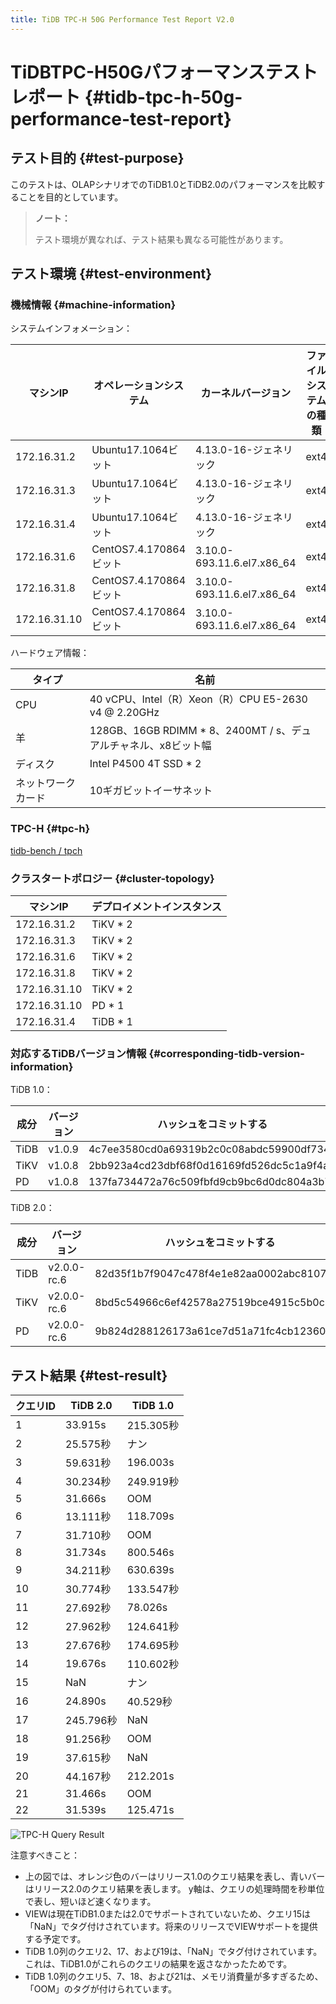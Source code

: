 ```yaml
---
title: TiDB TPC-H 50G Performance Test Report V2.0
---
```


# TiDBTPC-H50Gパフォーマンステストレポート {#tidb-tpc-h-50g-performance-test-report}

## テスト目的 {#test-purpose}

このテストは、OLAPシナリオでのTiDB1.0とTiDB2.0のパフォーマンスを比較することを目的としています。

> **ノート：**
>
> テスト環境が異なれば、テスト結果も異なる可能性があります。

## テスト環境 {#test-environment}

### 機械情報 {#machine-information}

システムインフォメーション：

| マシンIP        | オペレーションシステム         | カーネルバージョン                  | ファイルシステムの種類 |
| ------------ | ------------------- | -------------------------- | ----------- |
| 172.16.31.2  | Ubuntu17.1064ビット    | 4.13.0-16-ジェネリック           | ext4        |
| 172.16.31.3  | Ubuntu17.1064ビット    | 4.13.0-16-ジェネリック           | ext4        |
| 172.16.31.4  | Ubuntu17.1064ビット    | 4.13.0-16-ジェネリック           | ext4        |
| 172.16.31.6  | CentOS7.4.170864ビット | 3.10.0-693.11.6.el7.x86_64 | ext4        |
| 172.16.31.8  | CentOS7.4.170864ビット | 3.10.0-693.11.6.el7.x86_64 | ext4        |
| 172.16.31.10 | CentOS7.4.170864ビット | 3.10.0-693.11.6.el7.x86_64 | ext4        |

ハードウェア情報：

| タイプ       | 名前                                              |
| --------- | ----------------------------------------------- |
| CPU       | 40 vCPU、Intel（R）Xeon（R）CPU E5-2630 v4 @ 2.20GHz |
| 羊         | 128GB、16GB RDIMM * 8、2400MT / s、デュアルチャネル、x8ビット幅 |
| ディスク      | Intel P4500 4T SSD * 2                          |
| ネットワークカード | 10ギガビットイーサネット                                   |

### TPC-H {#tpc-h}

[tidb-bench / tpch](https://github.com/pingcap/tidb-bench/tree/master/tpch)

### クラスタートポロジー {#cluster-topology}

| マシンIP        | デプロイメントインスタンス |
| ------------ | ------------- |
| 172.16.31.2  | TiKV * 2      |
| 172.16.31.3  | TiKV * 2      |
| 172.16.31.6  | TiKV * 2      |
| 172.16.31.8  | TiKV * 2      |
| 172.16.31.10 | TiKV * 2      |
| 172.16.31.10 | PD * 1        |
| 172.16.31.4  | TiDB * 1      |

### 対応するTiDBバージョン情報 {#corresponding-tidb-version-information}

TiDB 1.0：

| 成分   | バージョン  | ハッシュをコミットする                              |
| ---- | ------ | ---------------------------------------- |
| TiDB | v1.0.9 | 4c7ee3580cd0a69319b2c0c08abdc59900df7344 |
| TiKV | v1.0.8 | 2bb923a4cd23dbf68f0d16169fd526dc5c1a9f4a |
| PD   | v1.0.8 | 137fa734472a76c509fbfd9cb9bc6d0dc804a3b7 |

TiDB 2.0：

| 成分   | バージョン       | ハッシュをコミットする                              |
| ---- | ----------- | ---------------------------------------- |
| TiDB | v2.0.0-rc.6 | 82d35f1b7f9047c478f4e1e82aa0002abc8107e7 |
| TiKV | v2.0.0-rc.6 | 8bd5c54966c6ef42578a27519bce4915c5b0c81f |
| PD   | v2.0.0-rc.6 | 9b824d288126173a61ce7d51a71fc4cb12360201 |

## テスト結果 {#test-result}

| クエリID | TiDB 2.0 | TiDB 1.0 |
| ----- | -------- | -------- |
| 1     | 33.915s  | 215.305秒 |
| 2     | 25.575秒  | ナン       |
| 3     | 59.631秒  | 196.003s |
| 4     | 30.234秒  | 249.919秒 |
| 5     | 31.666s  | OOM      |
| 6     | 13.111秒  | 118.709s |
| 7     | 31.710秒  | OOM      |
| 8     | 31.734s  | 800.546s |
| 9     | 34.211秒  | 630.639s |
| 10    | 30.774秒  | 133.547秒 |
| 11    | 27.692秒  | 78.026s  |
| 12    | 27.962秒  | 124.641秒 |
| 13    | 27.676秒  | 174.695秒 |
| 14    | 19.676s  | 110.602秒 |
| 15    | NaN      | ナン       |
| 16    | 24.890s  | 40.529秒  |
| 17    | 245.796秒 | NaN      |
| 18    | 91.256秒  | OOM      |
| 19    | 37.615秒  | NaN      |
| 20    | 44.167秒  | 212.201s |
| 21    | 31.466s  | OOM      |
| 22    | 31.539s  | 125.471s |

![TPC-H Query Result](https://docs-download.pingcap.com/media/images/docs/tpch-query-result.png)

注意すべきこと：

-   上の図では、オレンジ色のバーはリリース1.0のクエリ結果を表し、青いバーはリリース2.0のクエリ結果を表します。 y軸は、クエリの処理時間を秒単位で表し、短いほど速くなります。
-   VIEWは現在TiDB1.0または2.0でサポートされていないため、クエリ15は「NaN」でタグ付けされています。将来のリリースでVIEWサポートを提供する予定です。
-   TiDB 1.0列のクエリ2、17、および19は、「NaN」でタグ付けされています。これは、TiDB1.0がこれらのクエリの結果を返さなかったためです。
-   TiDB 1.0列のクエリ5、7、18、および21は、メモリ消費量が多すぎるため、「OOM」のタグが付けられています。
